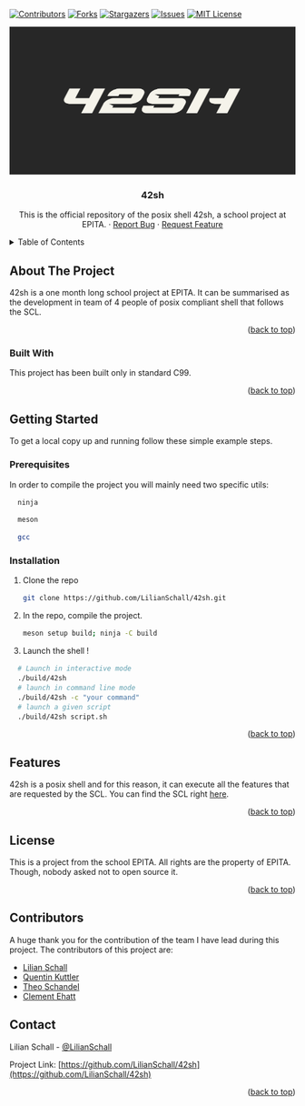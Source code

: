 <div id="top"></div>

[![Contributors][contributors-shield]][contributors-url]
[![Forks][forks-shield]][forks-url]
[![Stargazers][stars-shield]][stars-url]
[![Issues][issues-shield]][issues-url]
[![MIT License][license-shield]][license-url]



<!-- PROJECT LOGO -->
<div align="center">
  <a href="https://github.com/LilianSchall/42sh">
    <img src="images/42sh.png" alt="Logo" width="700" height="260">
  </a>

  <h3 align="center">42sh</h3>
  <p align="center">
    This is the official repository of the posix shell 42sh, a school project at EPITA.
    ·
    <a href="https://github.com/LilianSchall/42sh/issues">Report Bug</a>
    ·
    <a href="https://github.com/LilianSchall/42sh/issues">Request Feature</a>
  </p>
</div>



<!-- TABLE OF CONTENTS -->
<details>
  <summary>Table of Contents</summary>
  <ol>
    <li>
      <a href="#about-the-project">About The Project</a>
      <ul>
        <li><a href="#built-with">Built With</a></li>
      </ul>
    </li>
    <li>
      <a href="#getting-started">Getting Started</a>
      <ul>
        <li><a href="#prerequisites">Prerequisites</a></li>
        <li><a href="#installation">Installation</a></li>
      </ul>
    </li>
    <li><a href="#features">Features</a></li>
    <li><a href="#contributors">Contributors</a></li>
    <li><a href="#license">License</a></li>
    <li><a href="#contact">Contact</a></li>
  </ol>
</details>

<!-- ABOUT THE PROJECT -->
## About The Project

42sh is a one month long school project at EPITA. It can be summarised as the development in team of 4 people of posix compliant shell that follows the SCL.

<p align="right">(<a href="#top">back to top</a>)</p>

### Built With

This project has been built only in standard C99.

<p align="right">(<a href="#top">back to top</a>)</p>

<!-- GETTING STARTED -->
## Getting Started

To get a local copy up and running follow these simple example steps.

### Prerequisites

In order to compile the project you will mainly need two specific utils:
  ```sh
    ninja
  ```
  ```sh
    meson
  ```
  ```sh
    gcc
  ```  

### Installation

1. Clone the repo
   ```sh
   git clone https://github.com/LilianSchall/42sh.git
   ```
2. In the repo, compile the project.
   ```sh
   meson setup build; ninja -C build
   ```

3. Launch the shell !
  ```sh
    # Launch in interactive mode
    ./build/42sh
    # launch in command line mode
    ./build/42sh -c "your command"
    # launch a given script
    ./build/42sh script.sh
  ```

<p align="right">(<a href="#top">back to top</a>)</p>


<!-- FEATURES -->
## Features

42sh is a posix shell and for this reason, it can execute all the features that are requested by the SCL. You can find the SCL right [here](https://pubs.opengroup.org/onlinepubs/9699919799/utilities/V3_chap02.html).

<p align="right">(<a href="#top">back to top</a>)</p>

<!-- LICENSE -->
## License

This is a project from the school EPITA. All rights are the property of EPITA. Though, nobody asked not to open source it.

<p align="right">(<a href="#top">back to top</a>)</p>

<!-- CONTRIBUTORS -->

## Contributors

A huge thank you for the contribution of the team I have lead during this project. The contributors of this project are:
- [Lilian Schall](https://github.com/LilianSchall)
- [Quentin Kuttler](https://github.com/QuentinKuttler)
- [Theo Schandel](https://github.com/theoschandel)
- [Clement Ehatt](https://github.com/Clems133)

<!-- CONTACT -->
## Contact

Lilian Schall - [@LilianSchall](https://twitter.com/LilianSchall)

Project Link: [https://github.com/LilianSchall/42sh](https://github.com/LilianSchall/42sh)

<p align="right">(<a href="#top">back to top</a>)</p>

[contributors-shield]: https://img.shields.io/github/contributors/LilianSchall/42sh.svg?style=for-the-badge
[contributors-url]: https://github.com/LilianSchall/42sh/graphs/contributors
[forks-shield]: https://img.shields.io/github/forks/LilianSchall/42sh.svg?style=for-the-badge
[forks-url]: https://github.com/LilianSchall/42sh/network/members
[stars-shield]: https://img.shields.io/github/stars/LilianSchall/42sh.svg?style=for-the-badge
[stars-url]: https://github.com/LilianSchall/42sh/stargazers
[issues-shield]: https://img.shields.io/github/issues/LilianSchall/42sh.svg?style=for-the-badge
[issues-url]: https://github.com/LilianSchall/42sh/issues
[license-shield]: https://img.shields.io/github/license/LilianSchall/42sh.svg?style=for-the-badge
[license-url]: https://github.com/LilianSchall/42sh/blob/main/LICENSE
